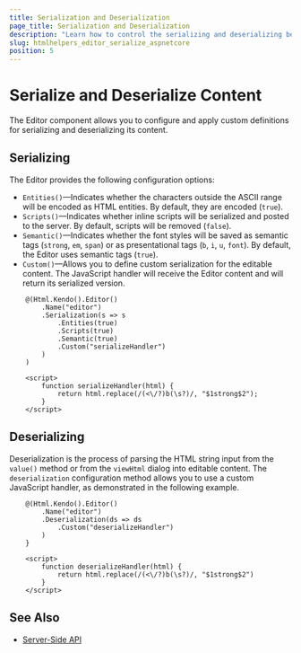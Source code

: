 ```yaml
---
title: Serialization and Deserialization
page_title: Serialization and Deserialization
description: "Learn how to control the serializing and deserializing behavior of the Telerik UI Editor component for {{ site.framework }}."
slug: htmlhelpers_editor_serialize_aspnetcore
position: 5
---
```


# Serialize and Deserialize Content

The Editor component allows you to configure and apply custom definitions for serializing and deserializing its content.

## Serializing

The Editor provides the following configuration options:

* `Entities()`&mdash;Indicates whether the characters outside the ASCII range will be encoded as HTML entities. By default, they are encoded (`true`).
* `Scripts()`&mdash;Indicates whether inline scripts will be serialized and posted to the server. By default, scripts will be removed (`false`).
* `Semantic()`&mdash;Indicates whether the font styles will be saved as semantic tags (`strong`, `em`, `span`) or as presentational tags (`b`, `i`, `u`, `font`). By default, the Editor uses semantic tags (`true`).
* `Custom()`&mdash;Allows you to define custom serialization for the editable content. The JavaScript handler will receive the Editor content and will return its serialized version.

```HtmlHelper
    @(Html.Kendo().Editor()
        .Name("editor")
        .Serialization(s => s
            .Entities(true)
            .Scripts(true)
            .Semantic(true)
            .Custom("serializeHandler")
        )
    )

    <script>
        function serializeHandler(html) {
            return html.replace(/(<\/?)b(\s?)/, "$1strong$2");
        }
    </script>
```

## Deserializing

Deserialization is the process of parsing the HTML string input from the `value()` method or from the `viewHtml` dialog into editable content. The `deserialization` configuration method allows you to use a custom JavaScript handler, as demonstrated in the following example.

```HtmlHelper
    @(Html.Kendo().Editor()
        .Name("editor")
        .Deserialization(ds => ds
            .Custom("deserializeHandler")
        )
    }

    <script>
        function deserializeHandler(html) {
            return html.replace(/(<\/?)b(\s?)/, "$1strong$2")
        }
    </script>
```

## See Also

* [Server-Side API](/api/editor)
